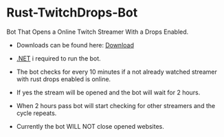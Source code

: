 # Rust-TwitchDrops-Bot
Bot That Opens a Online Twitch Streamer With a Drops Enabled.

- Downloads can be found here: [Download](https://github.com/rufo123/Rust-TwitchDrops-Bot/releases/latest)

- [.NET](https://dotnet.microsoft.com/) i required to run the bot.


- The bot checks for every 10 minutes if a not already watched streamer with rust drops enabled is online.
- If yes the stream will be opened and the bot will wait for 2 hours.
- When 2 hours pass bot will start checking for other streamers and the cycle repeats.

- Currently the bot WILL NOT close opened websites.
